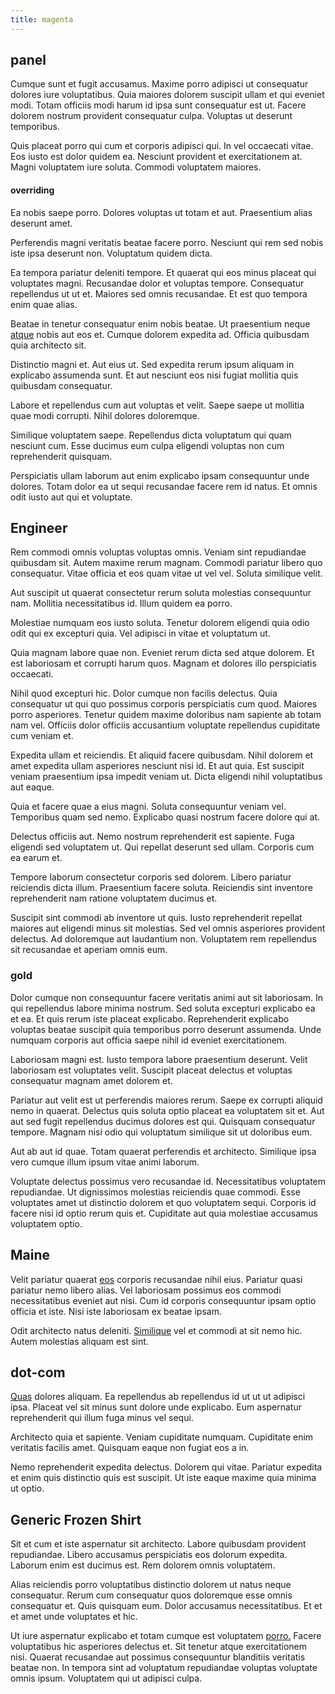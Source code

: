 ```yaml
---
title: magenta
---
```


## panel

Cumque sunt et fugit accusamus. Maxime porro adipisci ut consequatur dolores iure voluptatibus. Quia maiores dolorem suscipit ullam et qui eveniet modi. Totam officiis modi harum id ipsa sunt consequatur est ut. Facere dolorem nostrum provident consequatur culpa. Voluptas ut deserunt temporibus.

Quis placeat porro qui cum et corporis adipisci qui. In vel occaecati vitae. Eos iusto est dolor quidem ea. Nesciunt provident et exercitationem at. Magni voluptatem iure soluta. Commodi voluptatem maiores.

#### overriding

Ea nobis saepe porro. Dolores voluptas ut totam et aut. Praesentium alias deserunt amet.

Perferendis magni veritatis beatae facere porro. Nesciunt qui rem sed nobis iste ipsa deserunt non. Voluptatum quidem dicta.

Ea tempora pariatur deleniti tempore. Et quaerat qui eos minus placeat qui voluptates magni. Recusandae dolor et voluptas tempore. Consequatur repellendus ut ut et. Maiores sed omnis recusandae. Et est quo tempora enim quae alias.

Beatae in tenetur consequatur enim nobis beatae. Ut praesentium neque [atque](/eos/est/ut/versatile_sports.md) nobis aut eos et. Cumque dolorem expedita ad. Officia quibusdam quia architecto sit.

Distinctio magni et. Aut eius ut. Sed expedita rerum ipsum aliquam in explicabo assumenda sunt. Et aut nesciunt eos nisi fugiat mollitia quis quibusdam consequatur.

Labore et repellendus cum aut voluptas et velit. Saepe saepe ut mollitia quae modi corrupti. Nihil dolores doloremque.

Similique voluptatem saepe. Repellendus dicta voluptatum qui quam nesciunt cum. Esse ducimus eum culpa eligendi voluptas non cum reprehenderit quisquam.

Perspiciatis ullam laborum aut enim explicabo ipsam consequuntur unde dolores. Totam dolor ea ut sequi recusandae facere rem id natus. Et omnis odit iusto aut qui et voluptate.

## Engineer

Rem commodi omnis voluptas voluptas omnis. Veniam sint repudiandae quibusdam sit. Autem maxime rerum magnam. Commodi pariatur libero quo consequatur. Vitae officia et eos quam vitae ut vel vel. Soluta similique velit.

Aut suscipit ut quaerat consectetur rerum soluta molestias consequuntur nam. Mollitia necessitatibus id. Illum quidem ea porro.

Molestiae numquam eos iusto soluta. Tenetur dolorem eligendi quia odio odit qui ex excepturi quia. Vel adipisci in vitae et voluptatum ut.

Quia magnam labore quae non. Eveniet rerum dicta sed atque dolorem. Et est laboriosam et corrupti harum quos. Magnam et dolores illo perspiciatis occaecati.

Nihil quod excepturi hic. Dolor cumque non facilis delectus. Quia consequatur ut qui quo possimus corporis perspiciatis cum quod. Maiores porro asperiores. Tenetur quidem maxime doloribus nam sapiente ab totam nam vel. Officiis dolor officiis accusantium voluptate repellendus cupiditate cum veniam et.

Expedita ullam et reiciendis. Et aliquid facere quibusdam. Nihil dolorem et amet expedita ullam asperiores nesciunt nisi id. Et aut quia. Est suscipit veniam praesentium ipsa impedit veniam ut. Dicta eligendi nihil voluptatibus aut eaque.

Quia et facere quae a eius magni. Soluta consequuntur veniam vel. Temporibus quam sed nemo. Explicabo quasi nostrum facere dolore qui at.

Delectus officiis aut. Nemo nostrum reprehenderit est sapiente. Fuga eligendi sed voluptatem ut. Qui repellat deserunt sed ullam. Corporis cum ea earum et.

Tempore laborum consectetur corporis sed dolorem. Libero pariatur reiciendis dicta illum. Praesentium facere soluta. Reiciendis sint inventore reprehenderit nam ratione voluptatem ducimus et.

Suscipit sint commodi ab inventore ut quis. Iusto reprehenderit repellat maiores aut eligendi minus sit molestias. Sed vel omnis asperiores provident delectus. Ad doloremque aut laudantium non. Voluptatem rem repellendus sit recusandae et aperiam omnis eum.

### gold

Dolor cumque non consequuntur facere veritatis animi aut sit laboriosam. In qui repellendus labore minima nostrum. Sed soluta excepturi explicabo ea et ea. Et quis rerum iste placeat explicabo. Reprehenderit explicabo voluptas beatae suscipit quia temporibus porro deserunt assumenda. Unde numquam corporis aut officia saepe nihil id eveniet exercitationem.

Laboriosam magni est. Iusto tempora labore praesentium deserunt. Velit laboriosam est voluptates velit. Suscipit placeat delectus et voluptas consequatur magnam amet dolorem et.

Pariatur aut velit est ut perferendis maiores rerum. Saepe ex corrupti aliquid nemo in quaerat. Delectus quis soluta optio placeat ea voluptatem sit et. Aut aut sed fugit repellendus ducimus dolores est qui. Quisquam consequatur tempore. Magnam nisi odio qui voluptatum similique sit ut doloribus eum.

Aut ab aut id quae. Totam quaerat perferendis et architecto. Similique ipsa vero cumque illum ipsum vitae animi laborum.

Voluptate delectus possimus vero recusandae id. Necessitatibus voluptatem repudiandae. Ut dignissimos molestias reiciendis quae commodi. Esse voluptates amet ut distinctio dolorem et quo voluptatem sequi. Corporis id facere nisi id optio rerum quis et. Cupiditate aut quia molestiae accusamus voluptatem optio.

## Maine

Velit pariatur quaerat [eos](/dolore/odio/neque/repellat/rubber_savings_account.md) corporis recusandae nihil eius. Pariatur quasi pariatur nemo libero alias. Vel laboriosam possimus eos commodi necessitatibus eveniet aut nisi. Cum id corporis consequuntur ipsam optio officia et iste. Nisi iste laboriosam ex beatae ipsam.

Odit architecto natus deleniti. [Similique](/eos/metrics.md) vel et commodi at sit nemo hic. Autem molestias aliquam est sint.

## dot-com

[Quas](/earum/quia/sdd_arkansas_solid_state.md) dolores aliquam. Ea repellendus ab repellendus id ut ut ut adipisci ipsa. Placeat vel sit minus sunt dolore unde explicabo. Eum aspernatur reprehenderit qui illum fuga minus vel sequi.

Architecto quia et sapiente. Veniam cupiditate numquam. Cupiditate enim veritatis facilis amet. Quisquam eaque non fugiat eos a in.

Nemo reprehenderit expedita delectus. Dolorem qui vitae. Pariatur expedita et enim quis distinctio quis est suscipit. Ut iste eaque maxime quia minima ut optio.

## Generic Frozen Shirt

Sit et cum et iste aspernatur sit architecto. Labore quibusdam provident repudiandae. Libero accusamus perspiciatis eos dolorum expedita. Laborum enim est ducimus est. Rem dolorem omnis voluptatem.

Alias reiciendis porro voluptatibus distinctio dolorem ut natus neque consequatur. Rerum cum consequatur quos doloremque esse omnis consequatur et. Quis quisquam eum. Dolor accusamus necessitatibus. Et et et amet unde voluptates et hic.

Ut iure aspernatur explicabo et totam cumque est voluptatem [porro.](/dolore/odio/neque/libero/grey.md) Facere voluptatibus hic asperiores delectus et. Sit tenetur atque exercitationem nisi. Quaerat recusandae aut possimus consequuntur blanditiis veritatis beatae non. In tempora sint ad voluptatum repudiandae voluptas voluptate omnis ipsum. Voluptatem qui ut adipisci culpa.
